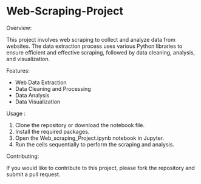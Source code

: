 # Web-Scraping-Project


Overview:

This project involves web scraping to collect and analyze data from websites. The data extraction 
process uses various Python libraries to ensure efficient and effective scraping, followed by data 
cleaning, analysis, and visualization. 


Features: 

- Web Data Extraction
- Data Cleaning and Processing
- Data Analysis
- Data Visualization


Usage :

1. Clone the repository or download the notebook file. 
2. Install the required packages. 
3. Open the Web_scraping_Project.ipynb notebook in Jupyter. 
4. Run the cells sequentially to perform the scraping and analysis. 


Contributing: 

If you would like to contribute to this project, please fork the repository and submit a pull request.
